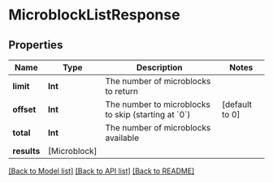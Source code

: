 # MicroblockListResponse

## Properties
Name | Type | Description | Notes
------------ | ------------- | ------------- | -------------
**limit** | **Int** | The number of microblocks to return | 
**offset** | **Int** | The number to microblocks to skip (starting at &#x60;0&#x60;) | [default to 0]
**total** | **Int** | The number of microblocks available | 
**results** | [Microblock] |  | 

[[Back to Model list]](../README.md#documentation-for-models) [[Back to API list]](../README.md#documentation-for-api-endpoints) [[Back to README]](../README.md)



